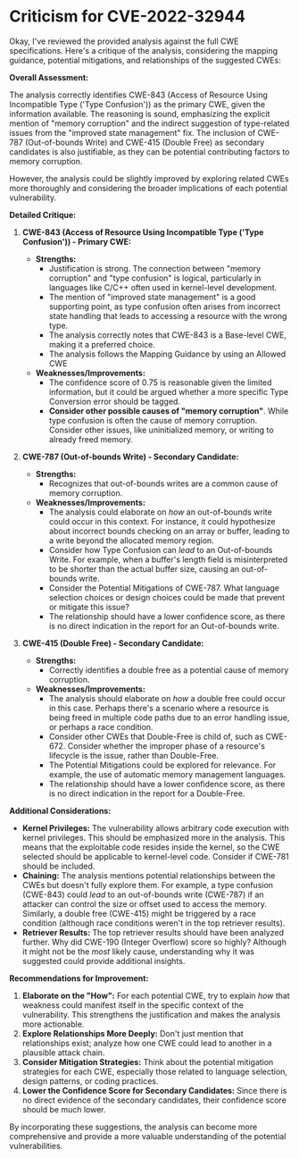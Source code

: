 # Criticism for CVE-2022-32944

Okay, I've reviewed the provided analysis against the full CWE specifications. Here's a critique of the analysis, considering the mapping guidance, potential mitigations, and relationships of the suggested CWEs:

**Overall Assessment:**

The analysis correctly identifies CWE-843 (Access of Resource Using Incompatible Type ('Type Confusion')) as the primary CWE, given the information available. The reasoning is sound, emphasizing the explicit mention of "memory corruption" and the indirect suggestion of type-related issues from the "improved state management" fix. The inclusion of CWE-787 (Out-of-bounds Write) and CWE-415 (Double Free) as secondary candidates is also justifiable, as they can be potential contributing factors to memory corruption.

However, the analysis could be slightly improved by exploring related CWEs more thoroughly and considering the broader implications of each potential vulnerability.

**Detailed Critique:**

1.  **CWE-843 (Access of Resource Using Incompatible Type ('Type Confusion')) - Primary CWE:**

    *   **Strengths:**
        *   Justification is strong. The connection between "memory corruption" and "type confusion" is logical, particularly in languages like C/C++ often used in kernel-level development.
        *   The mention of "improved state management" is a good supporting point, as type confusion often arises from incorrect state handling that leads to accessing a resource with the wrong type.
        *   The analysis correctly notes that CWE-843 is a Base-level CWE, making it a preferred choice.
        *   The analysis follows the Mapping Guidance by using an Allowed CWE
    *   **Weaknesses/Improvements:**
        *   The confidence score of 0.75 is reasonable given the limited information, but it could be argued whether a more specific Type Conversion error should be tagged.
        *   **Consider other possible causes of "memory corruption"**. While type confusion is often the cause of memory corruption. Consider other issues, like uninitialized memory, or writing to already freed memory.

2.  **CWE-787 (Out-of-bounds Write) - Secondary Candidate:**

    *   **Strengths:**
        *   Recognizes that out-of-bounds writes are a common cause of memory corruption.
    *   **Weaknesses/Improvements:**
        *   The analysis could elaborate on *how* an out-of-bounds write could occur in this context.  For instance, it could hypothesize about incorrect bounds checking on an array or buffer, leading to a write beyond the allocated memory region.
        *   Consider how Type Confusion can *lead* to an Out-of-bounds Write. For example, when a buffer's length field is misinterpreted to be shorter than the actual buffer size, causing an out-of-bounds write.
        *   Consider the Potential Mitigations of CWE-787. What language selection choices or design choices could be made that prevent or mitigate this issue?
        *   The relationship should have a lower confidence score, as there is no direct indication in the report for an Out-of-bounds write.

3.  **CWE-415 (Double Free) - Secondary Candidate:**

    *   **Strengths:**
        *   Correctly identifies a double free as a potential cause of memory corruption.
    *   **Weaknesses/Improvements:**
        *   The analysis should elaborate on *how* a double free could occur in this case. Perhaps there's a scenario where a resource is being freed in multiple code paths due to an error handling issue, or perhaps a race condition.
        *   Consider other CWEs that Double-Free is child of, such as CWE-672. Consider whether the improper phase of a resource's lifecycle is the issue, rather than Double-Free.
        *   The Potential Mitigations could be explored for relevance. For example, the use of automatic memory management languages.
        *   The relationship should have a lower confidence score, as there is no direct indication in the report for a Double-Free.

**Additional Considerations:**

*   **Kernel Privileges:** The vulnerability allows arbitrary code execution with kernel privileges. This should be emphasized more in the analysis. This means that the exploitable code resides inside the kernel, so the CWE selected should be applicable to kernel-level code. Consider if CWE-781 should be included.
*   **Chaining:** The analysis mentions potential relationships between the CWEs but doesn't fully explore them.  For example, a type confusion (CWE-843) could *lead* to an out-of-bounds write (CWE-787) if an attacker can control the size or offset used to access the memory.  Similarly, a double free (CWE-415) might be triggered by a race condition (although race conditions weren't in the top retriever results).
*   **Retriever Results:** The top retriever results should have been analyzed further. Why did CWE-190 (Integer Overflow) score so highly? Although it might not be the *most* likely cause, understanding why it was suggested could provide additional insights.

**Recommendations for Improvement:**

1.  **Elaborate on the "How":** For each potential CWE, try to explain *how* that weakness could manifest itself in the specific context of the vulnerability. This strengthens the justification and makes the analysis more actionable.
2.  **Explore Relationships More Deeply:**  Don't just mention that relationships exist; analyze how one CWE could lead to another in a plausible attack chain.
3.  **Consider Mitigation Strategies:**  Think about the potential mitigation strategies for each CWE, especially those related to language selection, design patterns, or coding practices.
4.  **Lower the Confidence Score for Secondary Candidates:** Since there is no direct evidence of the secondary candidates, their confidence score should be much lower.

By incorporating these suggestions, the analysis can become more comprehensive and provide a more valuable understanding of the potential vulnerabilities.
